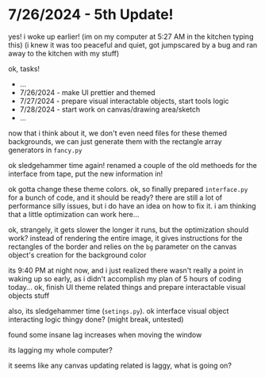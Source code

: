 # 7/26/2024 - 5th Update!

yes! i woke up earlier! (im on my computer at 5:27 AM in the kitchen typing this) (i knew it was too peaceful and quiet, got jumpscared by a bug and ran away to the kitchen with my stuff)

ok, tasks!

- ...
- 7/26/2024 - make UI prettier and themed
- 7/27/2024 - prepare visual interactable objects, start tools logic
- 7/28/2024 - start work on canvas/drawing area/sketch
- ...

now that i think about it, we don't even need files for these themed backgrounds, we can just generate them with the rectangle array generators in `fancy.py`

ok sledgehammer time again! renamed a couple of the old methoeds for the interface from tape, put the new information in!

ok gotta change these theme colors. ok, so finally prepared `interface.py` for a bunch of code, and it should be ready? there are still a lot of performance silly issues, but i do have an idea on how to fix it. i am thinking that a little optimization can work here...

ok, strangely, it gets slower the longer it runs, but the optimization should work? instead of rendering the entire image, it gives instructions for the rectangles of the border and relies on the `bg` parameter on the canvas object's creation for the background color

its 9:40 PM at night now, and i just realized there wasn't really a point in waking up so early, as i didn't accomplish my plan of 5 hours of coding today... ok, finish UI theme related things and prepare interactable visual objects stuff

also, its sledgehammer time (`setings.py`). ok interface visual object interacting logic thingy done? (might break, untested)

found some insane lag increases when moving the window

its lagging my whole computer?

it seems like any canvas updating related is laggy, what is going on?